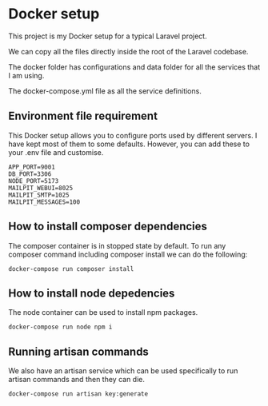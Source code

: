 # Docker setup

This project is my Docker setup for a typical Laravel project.

We can copy all the files directly inside the root of the Laravel codebase.

The docker folder has configurations and data folder for all the services that I am using.

The docker-compose.yml file as all the service definitions.

## Environment file requirement

This Docker setup allows you to configure ports used by different servers. I have kept most of them to some defaults.
However, you can add these to your .env file and customise.

```
APP_PORT=9001
DB_PORT=3306
NODE_PORT=5173
MAILPIT_WEBUI=8025
MAILPIT_SMTP=1025
MAILPIT_MESSAGES=100
```

## How to install composer dependencies

The composer container is in stopped state by default. To run any composer command including composer install we can do the following:

```
docker-compose run composer install
```

## How to install node depedencies

The node container can be used to install npm packages.

```
docker-compose run node npm i
```

## Running artisan commands

We also have an artisan service which can be used specifically to run artisan commands and then they can die.

```
docker-compose run artisan key:generate
```
